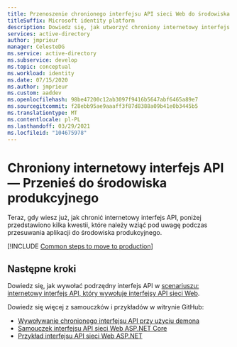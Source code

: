 ```yaml
---
title: Przenoszenie chronionego interfejsu API sieci Web do środowiska produkcyjnego | Azure
titleSuffix: Microsoft identity platform
description: Dowiedz się, jak utworzyć chroniony internetowy interfejs API (Przenieś do środowiska produkcyjnego).
services: active-directory
author: jmprieur
manager: CelesteDG
ms.service: active-directory
ms.subservice: develop
ms.topic: conceptual
ms.workload: identity
ms.date: 07/15/2020
ms.author: jmprieur
ms.custom: aaddev
ms.openlocfilehash: 98be47200c12ab3097f9416b5647abf6465a89e7
ms.sourcegitcommit: f28ebb95ae9aaaff3f87d8388a09b41e0b3445b5
ms.translationtype: MT
ms.contentlocale: pl-PL
ms.lasthandoff: 03/29/2021
ms.locfileid: "104675978"
---
```

# <a name="protected-web-api---move-to-production"></a>Chroniony internetowy interfejs API — Przenieś do środowiska produkcyjnego

Teraz, gdy wiesz już, jak chronić internetowy interfejs API, poniżej przedstawiono kilka kwestii, które należy wziąć pod uwagę podczas przesuwania aplikacji do środowiska produkcyjnego.

[!INCLUDE [Common steps to move to production](../../../includes/active-directory-develop-scenarios-production.md)]

## <a name="next-steps"></a>Następne kroki

Dowiedz się, jak wywołać podrzędny interfejs API w [scenariuszu: internetowy interfejs API, który wywołuje interfejsy API sieci Web](scenario-web-api-call-api-overview.md).


Dowiedz się więcej z samouczków i przykładów w witrynie GitHub:

- [Wywoływanie chronionego interfejsu API przy użyciu demona](https://github.com/Azure-Samples/active-directory-dotnetcore-daemon-v2/tree/master/2-Call-OwnApi)
- [Samouczek interfejsu API sieci Web ASP.NET Core](https://github.com/Azure-Samples/active-directory-dotnet-native-aspnetcore-v2)
- [Przykład interfejsu API sieci Web ASP.NET](https://github.com/azureadquickstarts/appmodelv2-nativeclient-dotnet)
